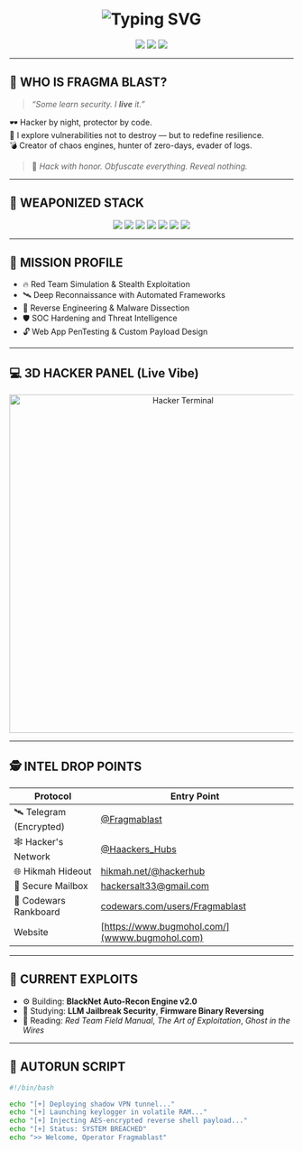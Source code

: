 <h1 align="center">
  <img src="https://readme-typing-svg.herokuapp.com/?font=Fira+Code&size=28&pause=500&center=true&vCenter=true&width=900&lines=Initializing+Cyber+Interface...;Establishing+Secure+Channel...;Welcome+to+FRAGMABLAST+Command+Node+%F0%9F%94%A5" alt="Typing SVG" />
</h1>

<p align="center">
  <img src="https://img.shields.io/badge/DARKNET-OPERATIVE-black?style=for-the-badge&logo=tor&logoColor=white">
  <img src="https://img.shields.io/badge/0xHACKER%20MODE-ON-red?style=for-the-badge&logo=kalilinux&logoColor=white">
  <img src="https://img.shields.io/badge/THREAT%20ANALYST-%F0%9F%94%91-8B0000?style=for-the-badge&logo=ghostery&logoColor=white">
</p>

---

## 🧠 WHO IS FRAGMA BLAST?

> _“Some learn security. I **live** it.”_

🕶 Hacker by night, protector by code.  
🧪 I explore vulnerabilities not to destroy — but to redefine resilience.  
💣 Creator of chaos engines, hunter of zero-days, evader of logs.

> 🧩 *Hack with honor. Obfuscate everything. Reveal nothing.*

---

## 🧰 WEAPONIZED STACK

<p align="center">
  <img src="https://img.shields.io/badge/-Python-black?style=for-the-badge&logo=python&logoColor=yellow">
  <img src="https://img.shields.io/badge/-Linux-black?style=for-the-badge&logo=linux&logoColor=white">
  <img src="https://img.shields.io/badge/-Nmap-black?style=for-the-badge&logo=gnome-terminal&logoColor=white">
  <img src="https://img.shields.io/badge/-BurpSuite-black?style=for-the-badge&logo=burpsuite&logoColor=orange">
  <img src="https://img.shields.io/badge/-Metasploit-black?style=for-the-badge&logo=ghostery&logoColor=white">
  <img src="https://img.shields.io/badge/-Wireshark-black?style=for-the-badge&logo=wireshark&logoColor=blue">
  <img src="https://img.shields.io/badge/-Bash-black?style=for-the-badge&logo=gnubash&logoColor=green">
</p>

---

## 🎯 MISSION PROFILE

- 🔥 Red Team Simulation & Stealth Exploitation  
- 🛰 Deep Reconnaissance with Automated Frameworks  
- 🧬 Reverse Engineering & Malware Dissection  
- 🛡 SOC Hardening and Threat Intelligence  
- 🔓 Web App PenTesting & Custom Payload Design  

---

## 💻 3D HACKER PANEL (Live Vibe)

<p align="center">
  <img src="https://media3.giphy.com/media/v1.Y2lkPTc5MGI3NjExcjdsMTM2YnpldzNnMmN4d204bmp5dnBrcHpncWxkYXkxeDdlNjBnaiZlcD12MV9pbnRlcm5hbF9naWZfYnlfaWQmY3Q9Zw/axnFGXT6MzvgY/giphy.gif" alt="Hacker Terminal" width="600"/>
</p>

---

## 🕵️ INTEL DROP POINTS

| Protocol   | Entry Point |
|------------|-------------|
| 🛰 Telegram (Encrypted)   | [@Fragmablast](https://t.me/Fragmablast) |
| 🕸 Hacker's Network       | [@Haackers_Hubs](https://t.me/Haackers_Hubs) |
| 🌐 Hikmah Hideout        | [hikmah.net/@hackerhub](https://hikmah.net/@hackerhub) |
| 📧 Secure Mailbox       | [hackersalt33@gmail.com](mailto:hackersalt33@gmail.com) |
| 🧪 Codewars Rankboard   | [codewars.com/users/Fragmablast](https://codewars.com/users/Fragmablast) |
| Website                 | [https://www.bugmohol.com/](wwww.bugmohol.com) |

---

## 🧬 CURRENT EXPLOITS

- ⚙️ Building: **BlackNet Auto-Recon Engine v2.0**  
- 🧠 Studying: **LLM Jailbreak Security**, **Firmware Binary Reversing**  
- 📘 Reading: *Red Team Field Manual*, *The Art of Exploitation*, *Ghost in the Wires*

---

## 🤖 AUTORUN SCRIPT

```bash
#!/bin/bash

echo "[+] Deploying shadow VPN tunnel..."
echo "[+] Launching keylogger in volatile RAM..."
echo "[+] Injecting AES-encrypted reverse shell payload..."
echo "[+] Status: SYSTEM BREACHED"
echo ">> Welcome, Operator Fragmablast"
